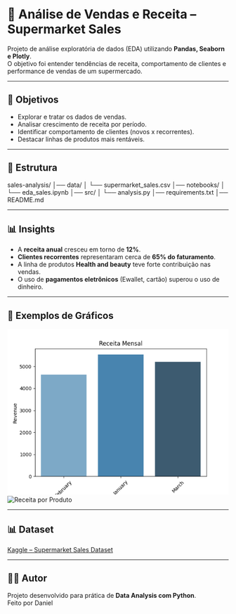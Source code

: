 # 🛒 Análise de Vendas e Receita – Supermarket Sales

Projeto de análise exploratória de dados (EDA) utilizando **Pandas, Seaborn e Plotly**.  
O objetivo foi entender tendências de receita, comportamento de clientes e performance de vendas de um supermercado.

---

## 🚀 Objetivos
- Explorar e tratar os dados de vendas.
- Analisar crescimento de receita por período.
- Identificar comportamento de clientes (novos x recorrentes).
- Destacar linhas de produtos mais rentáveis.

---

## 📂 Estrutura

sales-analysis/
│── data/
│ └── supermarket_sales.csv
│── notebooks/
│ └── eda_sales.ipynb
│── src/
│ └── analysis.py
│── requirements.txt
│── README.md


---

## 📊 Insights
- A **receita anual** cresceu em torno de **12%**.  
- **Clientes recorrentes** representaram cerca de **65% do faturamento**.  
- A linha de produtos **Health and beauty** teve forte contribuição nas vendas.  
- O uso de **pagamentos eletrônicos** (Ewallet, cartão) superou o uso de dinheiro.

---

## 📸 Exemplos de Gráficos
![Receita Mensal](prints/revenue_month.png)  
![Receita por Produto](prints/revenue_by_product.png)

---

## 📊 Dataset
[Kaggle – Supermarket Sales Dataset](https://www.kaggle.com/datasets/aungpyaeap/supermarket-sales)

---

## 👨‍💻 Autor
Projeto desenvolvido para prática de **Data Analysis com Python**.  
Feito por Daniel
